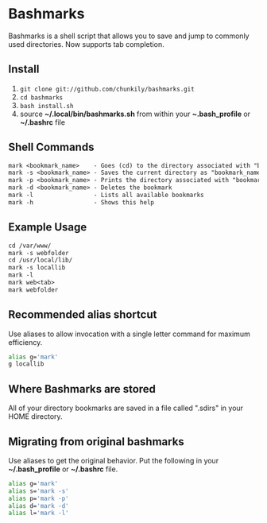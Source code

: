 # Bashmarks

Bashmarks is a shell script that allows you to save and jump to commonly used
directories. Now supports tab completion.

## Install

1. `git clone git://github.com/chunkily/bashmarks.git`
2. `cd bashmarks`
3. `bash install.sh`
4. source **~/.local/bin/bashmarks.sh** from within your **~.bash_profile** or
   **~/.bashrc** file

## Shell Commands

```txt
mark <bookmark_name>    - Goes (cd) to the directory associated with "bookmark_name"
mark -s <bookmark_name> - Saves the current directory as "bookmark_name"
mark -p <bookmark_name> - Prints the directory associated with "bookmark_name"
mark -d <bookmark_name> - Deletes the bookmark
mark -l                 - Lists all available bookmarks
mark -h                 - Shows this help
```

## Example Usage

```txt
cd /var/www/
mark -s webfolder
cd /usr/local/lib/
mark -s locallib
mark -l
mark web<tab>
mark webfolder
```

## Recommended alias shortcut

Use aliases to allow invocation with a single letter command for maximum
efficiency.

```sh
alias g='mark'
g locallib
```

## Where Bashmarks are stored

All of your directory bookmarks are saved in a file called ".sdirs" in your HOME
directory.

## Migrating from original bashmarks

Use aliases to get the original behavior. Put the following in your
**~/.bash_profile** or **~/.bashrc** file.

```sh
alias g='mark'
alias s='mark -s'
alias p='mark -p'
alias d='mark -d'
alias l='mark -l'
```
